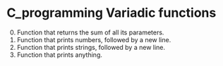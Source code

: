 # C_programming Variadic functions

0. Function that returns the sum of all its parameters.<br/>
1. Function that prints numbers, followed by a new line.<br/>
2. Function that prints strings, followed by a new line.<br/>
3. Function that prints anything.
